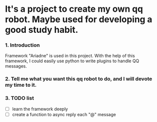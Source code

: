 # It's a project to create my own qq robot. Maybe used for developing a good study habit.

### 1. Introduction
Framework "Ariadne" is used in this project.
With the help of this framework, I could easily use python to write plugins to handle QQ messages.

### 2. Tell me what you want this qq robot to do, and I will devote my time to it.

### 3. TODO list

- [ ] learn the framework deeply
- [ ] create a function to async reply each "@" message